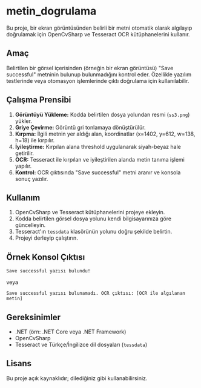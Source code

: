 
# metin_dogrulama

Bu proje, bir ekran görüntüsünden belirli bir metni otomatik olarak algılayıp doğrulamak için OpenCvSharp ve Tesseract OCR kütüphanelerini kullanır.

## Amaç

Belirtilen bir görsel içerisinden (örneğin bir ekran görüntüsü) "Save successful" metninin bulunup bulunmadığını kontrol eder. Özellikle yazılım testlerinde veya otomasyon işlemlerinde çıktı doğrulama için kullanılabilir.

## Çalışma Prensibi

1. **Görüntüyü Yükleme:** Kodda belirtilen dosya yolundan resmi (`ss3.png`) yükler.
2. **Griye Çevirme:** Görüntü gri tonlamaya dönüştürülür.
3. **Kırpma:** İlgili metnin yer aldığı alan, koordinatlar (x=1402, y=612, w=138, h=18) ile kırpılır.
4. **İyileştirme:** Kırpılan alana threshold uygulanarak siyah-beyaz hale getirilir.
5. **OCR:** Tesseract ile kırpılan ve iyileştirilen alanda metin tanıma işlemi yapılır.
6. **Kontrol:** OCR çıktısında "Save successful" metni aranır ve konsola sonuç yazılır.

## Kullanım

1. OpenCvSharp ve Tesseract kütüphanelerini projeye ekleyin.
2. Kodda belirtilen görsel dosya yolunu kendi bilgisayarınıza göre güncelleyin.
3. Tesseract'ın `tessdata` klasörünün yolunu doğru şekilde belirtin.
4. Projeyi derleyip çalıştırın.

## Örnek Konsol Çıktısı

```
Save successful yazısı bulundu!
```
veya
```
Save successful yazısı bulunamadı. OCR çıktısı: [OCR ile algılanan metin]
```

## Gereksinimler

- .NET (örn: .NET Core veya .NET Framework)
- OpenCvSharp
- Tesseract ve Türkçe/İngilizce dil dosyaları (`tessdata`)

## Lisans

Bu proje açık kaynaklıdır; dilediğiniz gibi kullanabilirsiniz.
